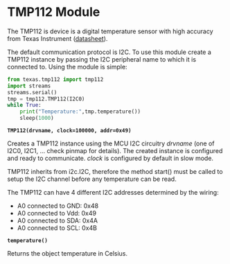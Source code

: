 # TMP112 Module

The TMP112 is device is a digital temperature sensor with high accuracy from Texas Instrument ([datasheet](http://www.ti.com/lit/ds/symlink/tmp112.pdf)).

The default communication protocol is I2C. To use this module create a TMP112 instance by passing the I2C peripheral name to which it is connected to. Using the module is simple:

```py
from texas.tmp112 import tmp112
import streams
streams.serial()
tmp = tmp112.TMP112(I2C0)
while True:
    print("Temperature:",tmp.temperature())
    sleep(1000)
```

**`TMP112(drvname, clock=100000, addr=0x49)`**

Creates a TMP112 instance using the MCU I2C circuitry *drvname* (one of I2C0, I2C1, … check pinmap for details).
The created instance is configured and ready to communicate. *clock* is configured by default in slow mode.

TMP112 inherits from i2c.I2C, therefore the method start() must be called to setup the I2C channel
before any temperature can be read.

The TMP112 can have 4 different I2C addresses determined by the wiring:


* A0 connected to GND: 0x48
* A0 connected to Vdd: 0x49
* A0 connected to SDA: 0x4A
* A0 connected to SCL: 0x4B


**`temperature()`**

Returns the object temperature in Celsius.
